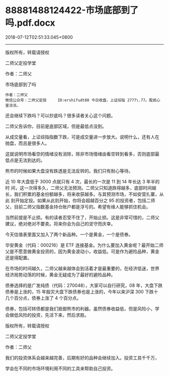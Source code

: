 # 88881488124422-市场底部到了吗.pdf.docx

2018-07-12T02:51:33.045+0800

----

版权所有，转载请授权

二师父定投学堂

作者：二师父

市场底部到了吗 

	作者：二师父   
	微信公众号：二师父定投 	ID:ershifudt88 今日收盘，上证综指 2777\.77。股民心里凉凉。 

还会继续下跌吗？可以抄底吗？很多读者关心这个问题。 

二师父告诉你，目前是底部区域，但是最低点没到。 

从成交量看，上证综指指数下跌，可是成交量进一步放大。说明什么，还有人在 抛盘，而且是很多人。 

这就说明市场看空的情绪没有消除，除非市场情绪由看空转到看多，否则底部最 低点是无法到达的。 

熊市的时候如果大盘没有跌透是无法反转的。我们只有耐心等待。 

近 10 年大盘低于 3000 点就只有 4 次，最长的一次是 11 到 14 年长达 3 年半的时 间，这一次得多久，二师父无法预测。二师父只知道跌得越多，底部时间越长，我们积累的基金份额越多，将来收获越多。与其预测市场，不如安营扎寨，从此 刻开始定投。如果从此刻开始，你将会超越百分之 95 的投资者，包括二师父，目前二师父指数基金持仓账户都是浮亏的。希望有缘人能够抓住机会。 

当然前提是不止损。有的读者忍受不住了，开始止损。这是非常可惜的，二师父 建议，绝对绝对不要卖。将来你会为自己的坚守而庆幸。 

今天估值表里面又加入了两个新品种。一个是黄金，一个是债券。 

华安黄金（代码：000216）是 ETF 连接基金。为什么要加入黄金呢？最开始二师 父是不愿意做黄金投资的，因为黄金波动小，收益低。可是作为避险品种，黄金 还是得配置。 

在市场的时间越久，二师父越来越体会到活着才是最重要的，在经济低迷，世界 经济局势动荡的时候，黄金无疑成为了最好的避险品种。 

债券选择的是广发纯债（代码：270048），大家可以自行研究，08 年，大盘下跌 债券是上涨的，15 年股灾大盘下跌债券也是上涨的，今年以来沪深 300 下跌十 几个百分点，债券上涨了 4 个百分点。 

债券，包括可转债都是我们抵御熊市的利器。虽然债券收益低，但是风险小，学 会做低风险的投资，先活下来，然后求胜。 

版权所有，转载请授权

二师父定投学堂

作者：二师父

我们的投资体系会越来越完善，后期有好的品种会继续加入。投资工具千千万，

学会在不同的市场环境利用不同的工具来帮助自己投资。 

